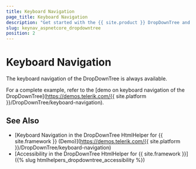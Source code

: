 ```yaml
---
title: Keyboard Navigation
page_title: Keyboard Navigation
description: "Get started with the {{ site.product }} DropDownTree and learn about the accessibility support it provides through its keyboard navigation functionality."
slug: keynav_aspnetcore_dropdowntree
position: 2
---
```


# Keyboard Navigation

The keyboard navigation of the DropDownTree is always available.

For a complete example, refer to the [demo on keyboard navigation of the DropDownTree](https://demos.telerik.com/{{ site.platform }}/DropDownTree/keyboard-navigation).

## See Also

* [Keyboard Navigation in the DropDownTree HtmlHelper for {{ site.framework }} (Demo)](https://demos.telerik.com/{{ site.platform }}/DropDownTree/keyboard-navigation)
* [Accessibility in the DropDownTree HtmlHelper for {{ site.framework }}]({% slug htmlhelpers_dropdowntree_accessibility %})
